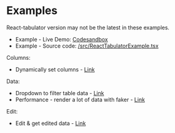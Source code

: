 # Examples

React-tabulator version may not be the latest in these examples.

- Example - Live Demo: [Codesandbox](https://codesandbox.io/s/0mwpy612xw?module=/src/components/Home.js)
- Example - Source code: [/src/ReactTabulatorExample.tsx](/src/ReactTabulatorExample.tsx)

Columns:
- Dynamically set columns - [Link](https://codesandbox.io/s/react-tabulator-examples-6ldg3?file=/src/components/Home.js)

Data:
- Dropdown to filter table data - [Link](https://codesandbox.io/s/react-tabulator-examples-vs7vq?file=/src/components/Home.js)
- Performance - render a lot of data with faker - [Link](https://codesandbox.io/s/react-tabulator-performance-demo-forked-3rqp2)

Edit:
- Edit & get edited data - [Link](https://codesandbox.io/s/react-tabulator-examples-forked-ym0fs?file=/src/components/Home.js)